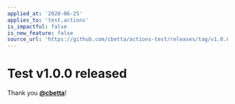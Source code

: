 ```yaml
---
applied_at: '2020-06-25'
applies_to: 'test,actions'
is_impactful: false
is_new_feature: false
source_url: 'https://github.com/cbetta/actions-test/releases/tag/v1.0.0'
---
```


# Test v1.0.0 released

Thank you [**@cbetta**][1]!

[1]: https://github.com/cbetta
